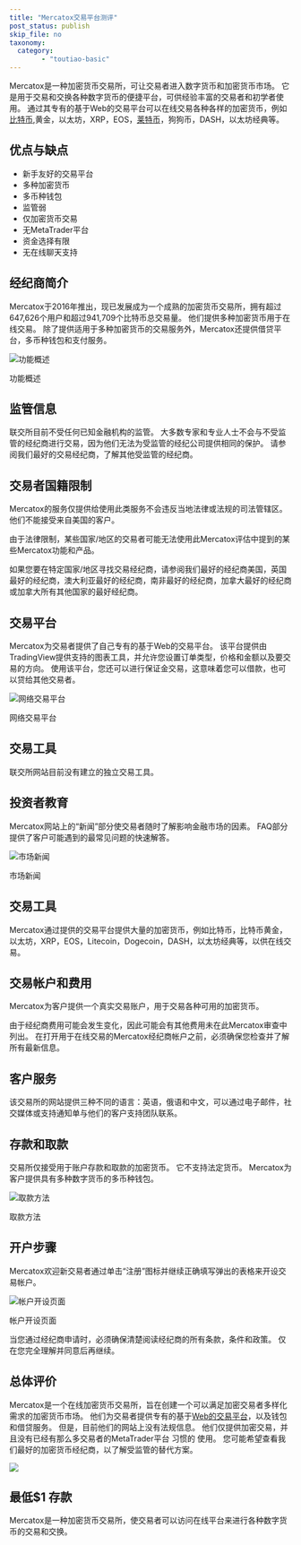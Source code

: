 ```yaml
---
title: "Mercatox交易平台测评"
post_status: publish
skip_file: no
taxonomy:
  category:
        - "toutiao-basic"
---
```


Mercatox是一种加密货币交易所，可让交易者进入数字货币和加密货币市场。 它是用于交易和交换各种数字货币的便捷平台，可供经验丰富的交易者和初学者使用。 通过其专有的基于Web的交易平台可以在线交易各种各样的加密货币，例如[比特币](https://www.baike.com/wiki/%E6%AF%94%E7%89%B9%E5%B8%81),黄金，以太坊，XRP，EOS，[莱特币](https://www.baike.com/wiki/%E8%8E%B1%E7%89%B9%E5%B8%81 "莱特币")，狗狗币，DASH，以太坊经典等。

## 优点与缺点

- 新手友好的交易平台
- 多种加密货币
- 多币种钱包
- 监管弱
- 仅加密货币交易
- 无MetaTrader平台
- 资金选择有限
- 无在线聊天支持

## 经纪商简介

Mercatox于2016年推出，现已发展成为一个成熟的加密货币交易所，拥有超过647,626个用户和超过941,709个比特币总交易量。 他们提供多种加密货币用于在线交易。 除了提供适用于多种加密货币的交易服务外，Mercatox还提供借贷平台，多币种钱包和支付服务。

![功能概述](https://cdn.fendou.la/funstoutiao/2020/11/Mercatox-Review-Features-Overview.jpg "功能概述")

功能概述

## 监管信息

联交所目前不受任何已知金融机构的监管。 大多数专家和专业人士不会与不受监管的经纪商进行交易，因为他们无法为受监管的经纪公司提供相同的保护。 请参阅我们最好的交易经纪商，了解其他受监管的经纪商。

## 交易者国籍限制

Mercatox的服务仅提供给使用此类服务​​不会违反当地法律或法规的司法管辖区。 他们不能接受来自美国的客户。

由于法律限制，某些国家/地区的交易者可能无法使用此Mercatox评估中提到的某些Mercatox功能和产品。

如果您要在特定国家/地区寻找交易经纪商，请参阅我们最好的经纪商美国，英国最好的经纪商，澳大利亚最好的经纪商，南非最好的经纪商，加拿大最好的经纪商或加拿大所有其他国家的最好经纪商。

## 交易平台

Mercatox为交易者提供了自己专有的基于Web的交易平台。 该平台提供由TradingView提供支持的图表工具，并允许您设置订单类型，价格和金额以及要交易的方向。 使用该平台，您还可以进行保证金交易，这意味着您可以借款，也可以贷给其他交易者。

![网络交易平台](https://cdn.fendou.la/funstoutiao/2020/11/Mercatox-Review-Web-Platform-.jpg "网络交易平台")

网络交易平台

## 交易工具

联交所网站目前没有建立的独立交易工具。

## 投资者教育

Mercatox网站上的“新闻”部分使交易者随时了解影响金融市场的因素。 FAQ部分提供了客户可能遇到的最常见问题的快速解答。

![市场新闻](https://cdn.fendou.la/funstoutiao/2020/11/Mercatox-Review-News.jpg "市场新闻")

市场新闻

## 交易工具

Mercatox通过提供的交易平台提供大量的加密货币，例如比特币，比特币黄金，以太坊，XRP，EOS，Litecoin，Dogecoin，DASH，以太坊经典等，以供在线交易。

## 交易帐户和费用

Mercatox为客户提供一个真实交易账户，用于交易各种可用的加密货币。

由于经纪商费用可能会发生变化，因此可能会有其他费用未在此Mercatox审查中列出。 在打开用于在线交易的Mercatox经纪商帐户之前，必须确保您检查并了解所有最新信息。

## 客户服务

该交易所的网站提供三种不同的语言：英语，俄语和中文，可以通过电子邮件，社交媒体或支持通知单与他们的客户支持团队联系。

## 存款和取款

交易所仅接受用于账户存款和取款的加密货币。 它不支持法定货币。 Mercatox为客户提供具有多种数字货币的多币种钱包。

![取款方法](https://cdn.fendou.la/funstoutiao/2020/11/Mercatox-Review-Deposit-And-Withdrawal-Methods.jpg "取款方法")

取款方法

## 开户步骤

Mercatox欢迎新交易者通过单击“注册”图标并继续正确填写弹出的表格来开设交易帐户。

![帐户开设页面](https://cdn.fendou.la/funstoutiao/2020/11/Mercatox-Review-Account-Opening-Page.jpg "帐户开设页面")

帐户开设页面

当您通过经纪商申请时，必须确保清楚阅读经纪商的所有条款，条件和政策。 仅在您完全理解并同意后再继续。

## 总体评价

Mercatox是一个在线加密货币交易所，旨在创建一个可以满足加密交易者多样化需求的加密货币市场。 他们为交易者提供专有的基于[Web的交易平台](https://funstoutiao.com/%e5%98%89%e7%9b%9b%e5%a4%96%e6%b1%87%e6%9c%89%e6%9c%80%e4%bd%8e%e5%85%a5%e9%87%91%e5%90%97%ef%bc%9f-%e5%a4%96%e6%b1%87%e4%ba%a4%e6%98%93%e5%b9%b3%e5%8f%b0.html)，以及钱包和借贷服务。 但是，目前他们的网站上没有法规信息。 他们仅提供加密交易，并且没有已经有那么多交易者的MetaTrader平台 习惯的 使用。 您可能希望查看我们最好的加密货币经纪商，以了解受监管的替代方案。

![](https://cdn.fendou.la/funstoutiao/2020/11/Mercatox-Logo.png)

## 最低$1 存款

Mercatox是一种加密货币交易所，使交易者可以访问在线平台来进行各种数字货币的交易和交换。
